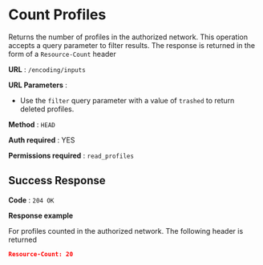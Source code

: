 # Count Profiles

Returns the number of profiles in the authorized network. This operation accepts a query parameter to filter results. The response is returned in the form of a `Resource-Count` header

**URL** : `/encoding/inputs`

**URL Parameters** :
  - Use the `filter` query parameter with a value of `trashed` to return deleted profiles.

**Method** : `HEAD`

**Auth required** : YES

**Permissions required** : `read_profiles`

## Success Response

**Code** : `204 OK`

**Response example**

For profiles counted in the authorized network. The following header is returned

```json
Resource-Count: 20
```
